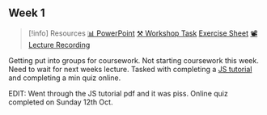 ```table-of-contents

```

## Week 1

> [!info] Resources
> [📊 PowerPoint](DataEngineeringAndDatabases.pdf)
> [⚒️ Workshop Task](Resources/JavaScriptTutorial.pdf)
> [Exercise Sheet](Exercise1MHPandReactionTime.pdf)
> [📽️Lecture Recording]()

Getting put into groups for coursework. Not starting coursework this week. Need to wait for next weeks lecture. Tasked with completing a [JS tutorial](Resources/JavaScriptTutorial.pdf) and completing a min quiz online.

EDIT: Went through the JS tutorial pdf and it was piss. Online quiz completed on Sunday 12th Oct.
